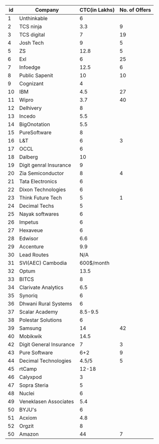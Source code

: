 | id | Company                | CTC(in Lakhs) | No. of Offers |
|----|------------------------|---------------|---------------|
| 1  | Unthinkable            | 6             |               |
| 2  | TCS ninja              | 3.3           |     9         |
| 3  | TCS digital            | 7             |    19         |
| 4  | Josh Tech              | 9             |     5         |
| 5  | ZS                     | 12.8          |     5         |
| 6  | Exl                    | 6             |    25         |
| 7  | Infoedge               | 12.5          |     6         |
| 8  | Public Sapenit         | 10            |    10         |
| 9  | Cognizant              | 4             |               |
| 10 | IBM                    | 4.5           |    27         |
| 11 | Wipro                  | 3.7           |     40        | 
| 12 | Delhivery              | 8             |               |
| 13 | Incedo                 | 5.5           |               |
| 14 | BigOnotation           | 5.5           |               |
| 15 | PureSoftware           | 8             |               |
| 16 | L&T                    | 6             |     3         |
| 17 | OCCL                   | 6             |               |
| 18 | Dalberg                | 10            |               |
| 19 | Digit genral Insurance | 9             |               |
| 20 | Zia Semiconductor      | 8             |   4           |
| 21 | Tata Electronics       | 6             |               | 
| 22 | Dixon Technologies     | 6             |               |
| 23 | Think Future Tech      | 5             |     1         |
| 24 | Decimal Techs          | 5             |               |
| 25 | Nayak softwares        | 6             |
| 26 | Impetus                | 6             |
| 27 | Hexaveue               | 6             |
| 28 | Edwisor                | 6.6           |
| 29 | Accenture              | 9.9           |
| 30 | Lead Routes            | N/A           |
| 31 | SVI(AEC) Cambodia      | 600$/month    |
| 32 | Optum                  | 13.5          |
| 33 | BITCS                  | 8             |
| 34 | Clarivate Analytics    | 6.5           |
| 35 | Synoriq                | 6             |
| 36 | Dhwani Rural Systems   | 6             |
| 37 | Scalar Academy         | 8.5-9.5       |
| 38 | Polestar Solutions     | 6             |
| 39 | Samsung                | 14            |   42           |
| 40 | Mobikwik               | 14.5          |
| 42 | Digit General Insurance | 7            |   3            |
| 43 | Pure Software          | 6+2           |   9            |
| 44 | Decimal Technologies   | 4.5/5         |   5            |
| 45 | rtCamp                 | 12-18         |                |
| 46 | Calyxpod               | 3             |                |
| 47 | Sopra Steria           | 5             |                |
| 48 | Nuclei                 | 6             |                |
| 49 | Veneklasen Associates  | 5.4           |                |
| 50 | BYJU's                 | 6             |                |
| 51 | Acxiom                 | 4.8           |
| 52 | Orgzit                 | 8             |
| 50 | Amazon                 | 44            |   7             |
